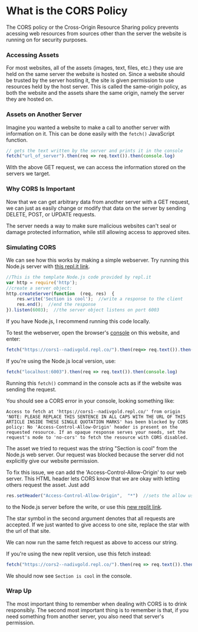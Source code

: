 # What is the CORS Policy
The CORS policy or the Cross-Origin Resource Sharing policy prevents acessing web resources from sources other than the server the website is running on for security purposes.   
### Accessing Assets
For most websites, all of the assets (images, text, files, etc.) they use are held on the same server the website is hosted on. Since a website should be trusted by the server hosting it, the site is given permission to use resources held by the host server. This is called the same-origin policy, as both the website and the assets share the same origin, namely the server they are hosted on. 
### Assets on Another Server
Imagine you wanted a website to make a call to another server with information on it. This can be done easily with the `fetch()` JavaScript function.
~~~javascript
// gets the text written by the server and prints it in the console
fetch("url_of_server").then(req => req.text()).then(console.log)
~~~
With the above GET request, we can access the information stored on the servers we target.
 
 ### Why CORS Is Important
Now that we can get arbitrary data from another server with a GET request, we can just as easily change or modify that data on the server by sending DELETE, POST, or UPDATE requests.  

The server needs a way to make sure malicious websites can't seal or damage protected information, while still allowing access to approved sites. 
### Simulating CORS
We can see how this works by making a simple webserver.  Try running this Node.js server with [this repl.it link](https://repl.it/@NadivGold/cors1).
~~~javascript
//This is the template Node.js code provided by repl.it
var http = require('http');
//create a server object:
http.createServer(function  (req, res)  {
	res.write('Section is cool');  //write a response to the client
	res.end();  //end the response
}).listen(6003);  //the server object listens on port 6003
~~~
If you have Node.js, I recommend running this code locally.

To test the webserver, open the browser's [console](https://support.monday.com/hc/en-us/articles/360002197259-How-to-Open-the-Developer-Console-in-your-Browser) on this website, and enter:
~~~javascript
fetch("https://cors1--nadivgold.repl.co/").then(req=> req.text()).then(console.log)
~~~
If you're using the Node.js local version, use:
~~~javascript
fetch("localhost:6003").then(req => req.text()).then(console.log)
~~~
Running this `fetch()` command in the console acts as if the website was sending the request.

You should see a CORS error in your console, looking something like:
~~~
Access to fetch at 'https://cors1--nadivgold.repl.co/' from origin 'NOTE: PLEASE REPLACE THIS SENTENCE IN ALL CAPS WITH THE URL OF THIS ARTICLE INSIDE THESE SINGLE QUOTATION MARKS' has been blocked by CORS policy: No 'Access-Control-Allow-Origin' header is present on the requested resource. If an opaque response serves your needs, set the request's mode to 'no-cors' to fetch the resource with CORS disabled.
~~~
The asset we tried to request was the string "Section is cool" from the Node.js web server. Our request was blocked because the server did not explicitly give our website permission. 

To fix this issue, we can add the 'Access-Control-Allow-Origin' to our web server. This HTML header lets CORS know that we are okay with letting others request the asset. Just add
~~~javascript
res.setHeader("Access-Control-Allow-Origin",  "*")  //sets the allow use to all requests html header
~~~
to the Node.js server before the write, or use this [new replit link](https://repl.it/@NadivGold/cors2).

The star symbol in the second argument denotes that all requests are accepted. If we just wanted to give access to one site, replace the star with the url of that site. 

We can now run the same fetch request as above to access our string.

If you're using the new replit version, use this fetch instead:
~~~javascript
fetch("https://cors2--nadivgold.repl.co/").then(req => req.text()).then(console.log)
~~~

We should now see `Section is cool` in the console. 
### Wrap Up
The most important thing to remember when dealing with CORS is to drink responsibly. 
The second most important thing is to remember is that, if you need something from another server, you also need that server's permission.
